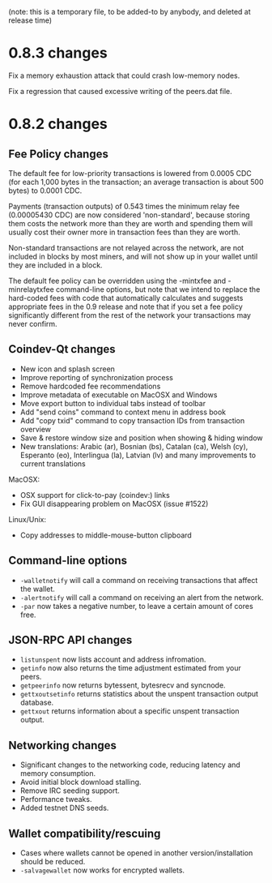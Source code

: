 (note: this is a temporary file, to be added-to by anybody, and deleted at
release time)

0.8.3 changes
=============

Fix a memory exhaustion attack that could crash low-memory nodes.

Fix a regression that caused excessive writing of the peers.dat file.


0.8.2 changes
=============

Fee Policy changes
------------------

The default fee for low-priority transactions is lowered from 0.0005 CDC 
(for each 1,000 bytes in the transaction; an average transaction is
about 500 bytes) to 0.0001 CDC.

Payments (transaction outputs) of 0.543 times the minimum relay fee
(0.00005430 CDC) are now considered 'non-standard', because storing them
costs the network more than they are worth and spending them will usually
cost their owner more in transaction fees than they are worth.

Non-standard transactions are not relayed across the network, are not included
in blocks by most miners, and will not show up in your wallet until they are
included in a block.

The default fee policy can be overridden using the -mintxfee and -minrelaytxfee
command-line options, but note that we intend to replace the hard-coded fees
with code that automatically calculates and suggests appropriate fees in the
0.9 release and note that if you set a fee policy significantly different from
the rest of the network your transactions may never confirm.

Coindev-Qt changes
------------------

- New icon and splash screen
- Improve reporting of synchronization process
- Remove hardcoded fee recommendations
- Improve metadata of executable on MacOSX and Windows
- Move export button to individual tabs instead of toolbar
- Add "send coins" command to context menu in address book
- Add "copy txid" command to copy transaction IDs from transaction overview
- Save & restore window size and position when showing & hiding window
- New translations: Arabic (ar), Bosnian (bs), Catalan (ca), Welsh (cy), Esperanto (eo), Interlingua (la), Latvian (lv) and many improvements to current translations

MacOSX:

- OSX support for click-to-pay (coindev:) links
- Fix GUI disappearing problem on MacOSX (issue #1522)

Linux/Unix:

- Copy addresses to middle-mouse-button clipboard


Command-line options
--------------------

* `-walletnotify` will call a command on receiving transactions that affect the wallet.
* `-alertnotify` will call a command on receiving an alert from the network.
* `-par` now takes a negative number, to leave a certain amount of cores free.

JSON-RPC API changes
--------------------

* `listunspent` now lists account and address infromation.
* `getinfo` now also returns the time adjustment estimated from your peers.
* `getpeerinfo` now returns bytessent, bytesrecv and syncnode.
* `gettxoutsetinfo` returns statistics about the unspent transaction output database.
* `gettxout` returns information about a specific unspent transaction output.


Networking changes
------------------

* Significant changes to the networking code, reducing latency and memory consumption.
* Avoid initial block download stalling.
* Remove IRC seeding support.
* Performance tweaks.
* Added testnet DNS seeds.

Wallet compatibility/rescuing
-----------------------------

* Cases where wallets cannot be opened in another version/installation should be reduced.
* `-salvagewallet` now works for encrypted wallets.

